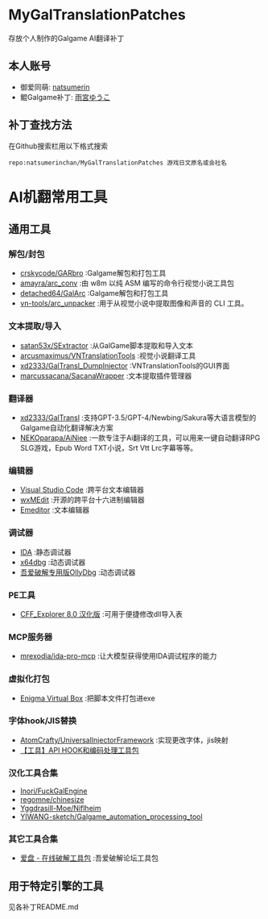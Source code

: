 # MyGalTranslationPatches
存放个人制作的Galgame AI翻译补丁

## 本人账号

- 御爱同萌: [natsumerin](https://www.ai2.moe/profile/13275-natsumerin/)
- 鲲Galgame补丁: [雨宮ゆうこ](https://www.moyu.moe/user/47/resource)

## 补丁查找方法
在Github搜索栏用以下格式搜索

`repo:natsumerinchan/MyGalTranslationPatches 游戏日文原名或会社名`

# AI机翻常用工具

## 通用工具

### 解包/封包
- [crskycode/GARbro](https://github.com/crskycode/GARbro) :Galgame解包和打包工具
- [amayra/arc_conv](https://github.com/amayra/arc_conv.git) :由 w8m 以纯 ASM 编写的命令行视觉小说工具包
- [detached64/GalArc](https://github.com/detached64/GalArc.git) :Galgame解包和打包工具
- [vn-tools/arc_unpacker](https://github.com/vn-tools/arc_unpacker.git) :用于从视觉小说中提取图像和声音的 CLI 工具。

### 文本提取/导入
- [satan53x/SExtractor](https://github.com/satan53x/SExtractor.git) :从GalGame脚本提取和导入文本
- [arcusmaximus/VNTranslationTools](https://github.com/arcusmaximus/VNTranslationTools.git) :视觉小说翻译工具
- [xd2333/GalTransl_DumpInjector](https://github.com/xd2333/GalTransl_DumpInjector.git) :VNTranslationTools的GUI界面
- [marcussacana/SacanaWrapper](https://github.com/marcussacana/SacanaWrapper.git) :文本提取插件管理器

### 翻译器
- [xd2333/GalTransl](https://github.com/xd2333/GalTransl.git) :支持GPT-3.5/GPT-4/Newbing/Sakura等大语言模型的Galgame自动化翻译解决方案
- [NEKOparapa/AiNiee](https://github.com/NEKOparapa/AiNiee.git) :一款专注于Ai翻译的工具，可以用来一键自动翻译RPG SLG游戏，Epub Word TXT小说，Srt Vtt Lrc字幕等等。

### 编辑器
- [Visual Studio Code](https://code.visualstudio.com/) :跨平台文本编辑器
- [wxMEdit](https://wxmedit.github.io/zh_CN/) :开源的跨平台十六进制编辑器
- [Emeditor](https://zh-cn.emeditor.com/) :文本编辑器

### 调试器
- [IDA](https://hex-rays.com/ida-free) :静态调试器
- [x64dbg](https://x64dbg.com/) :动态调试器
- [吾爱破解专用版OllyDbg](https://down.52pojie.cn/Tools/Debuggers/) :动态调试器

### PE工具
- [CFF_Explorer 8.0 汉化版](https://bbs.kanxue.com/thread-158547-1.htm) :可用于便捷修改dll导入表

### MCP服务器
- [mrexodia/ida-pro-mcp](https://github.com/mrexodia/ida-pro-mcp.git) :让大模型获得使用IDA调试程序的能力

### 虚拟化打包
- [Enigma Virtual Box](https://enigmaprotector.com/assets/files/enigmavb.exe) :把脚本文件打包进exe

### 字体hook/JIS替换
- [AtomCrafty/UniversalInjectorFramework](https://github.com/AtomCrafty/UniversalInjectorFramework.git) :实现更改字体，jis映射
- [【工具】API HOOK和编码处理工具包](https://www.ai2.moe/topic/29225-【工具】api-hook和编码处理工具包)

### 汉化工具合集
- [Inori/FuckGalEngine](https://github.com/Inori/FuckGalEngine.git)
- [regomne/chinesize](https://github.com/regomne/chinesize.git)
- [Yggdrasill-Moe/Niflheim](https://github.com/Yggdrasill-Moe/Niflheim.git)
- [YIWANG-sketch/Galgame_automation_processing_tool](https://github.com/YIWANG-sketch/Galgame_automation_processing_tool.git)

### 其它工具合集
- [爱盘 - 在线破解工具包](https://down.52pojie.cn/) :吾爱破解论坛工具包

## 用于特定引擎的工具
见各补丁README.md
